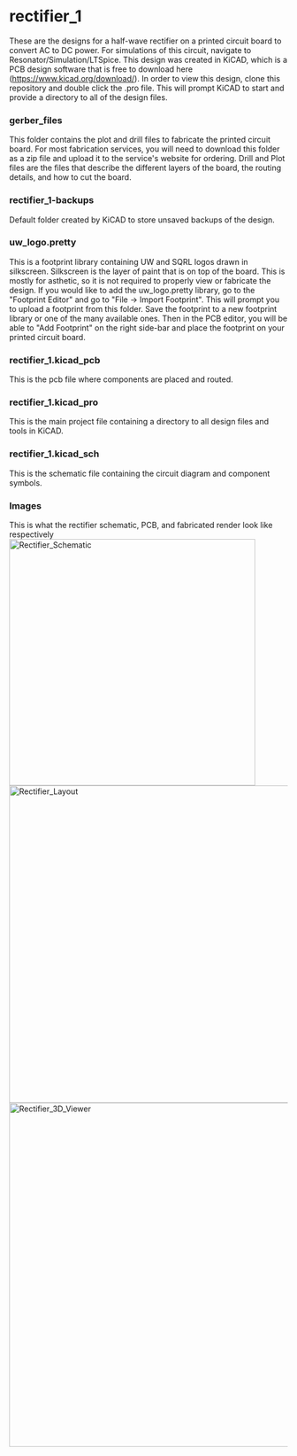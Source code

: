 # rectifier_1
These are the designs for a half-wave rectifier on a printed circuit board to convert AC to DC power. For simulations of this circuit, navigate to Resonator/Simulation/LTSpice. This design was created in KiCAD, which is a PCB design software that is free to download here (https://www.kicad.org/download/). In order to view this design, clone this repository and double click the .pro file. This will prompt KiCAD to start and provide a directory to all of the design files. 

### gerber_files
This folder contains the plot and drill files to fabricate the printed circuit board. For most fabrication services, you will need to download this folder as a zip file and upload it to the service's website for ordering. Drill and Plot files are the files that describe the different layers of the board, the routing details, and how to cut the board. 

### rectifier_1-backups
Default folder created by KiCAD to store unsaved backups of the design. 

### uw_logo.pretty
This is a footprint library containing UW and SQRL logos drawn in silkscreen. Silkscreen is the layer of paint that is on top of the board. This is mostly for asthetic, so it is not required to properly view or fabricate the design. If you would like to add the uw_logo.pretty library, go to the "Footprint Editor" and go to "File -> Import Footprint". This will prompt you to upload a footprint from this folder. Save the footprint to a new footprint library or one of the many available ones. Then in the PCB editor, you will be able to "Add Footprint" on the right side-bar and place the footprint on your printed circuit board.  

### rectifier_1.kicad_pcb
This is the pcb file where components are placed and routed. 

### rectifier_1.kicad_pro
This is the main project file containing a directory to all design files and tools in KiCAD.

### rectifier_1.kicad_sch
This is the schematic file containing the circuit diagram and component symbols. 

### Images
This is what the rectifier schematic, PCB, and fabricated render look like respectively
<img width="445" alt="Rectifier_Schematic" src="https://user-images.githubusercontent.com/12982852/218250846-d6c1ccbb-6144-4b61-9f82-97e4a0690177.png">
<img width="573" alt="Rectifier_Layout" src="https://user-images.githubusercontent.com/12982852/218250851-652712cb-16c0-47b7-8d9d-1903e1cb13b1.png">
<img width="621" alt="Rectifier_3D_Viewer" src="https://user-images.githubusercontent.com/12982852/218250857-7b8aee96-c6ab-4f68-a9f8-e9733ddf2b76.png">


